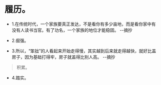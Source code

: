 # 履历。

- 1.在传统时代，一个家族要真正发达，不是看你有多少亩地，而是看你家中有没有人读书当官。有了功名，一个家族的地位才能稳固。 --摘抄

- 2.倔强。

- 3.所以，“笨拙”的人看起来开始走得慢，其实越到后来就走得越快，就好比盖房子，因为基础打得牢，房子就盖得比别人高。 --摘抄

>积累。

- 4.踏实。
